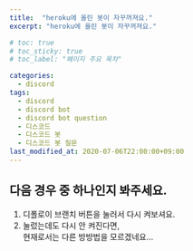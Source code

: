 ```yaml
---
title:  "heroku에 올린 봇이 자꾸꺼져요."
excerpt: "heroku에 올린 봇이 자꾸꺼져요."

# toc: true
# toc_sticky: true
# toc_label: "페이지 주요 목차"

categories:
  - discord
tags:
  - discord
  - discord bot
  - discord bot question
  - 디스코드
  - 디스코드 봇
  - 디스코드 봇 질문
last_modified_at: 2020-07-06T22:00:00+09:00
---
```


## 다음 경우 중 하나인지 봐주세요.

1. 디폴로이 브랜치 버튼을 눌러서 다시 켜보셔요.
2. 눌렀는데도 다시 안 켜진다면,  
현재로서는 다른 방방법을 모르겠네요...